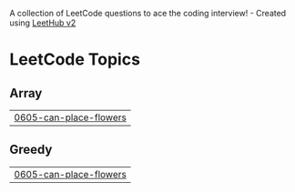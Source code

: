 A collection of LeetCode questions to ace the coding interview! - Created using [LeetHub v2](https://github.com/arunbhardwaj/LeetHub-2.0)
<!---LeetCode Topics Start-->
# LeetCode Topics
## Array
|  |
| ------- |
| [0605-can-place-flowers](https://github.com/Karan-lab-collab/Leetcodeprogress/tree/master/0605-can-place-flowers) |
## Greedy
|  |
| ------- |
| [0605-can-place-flowers](https://github.com/Karan-lab-collab/Leetcodeprogress/tree/master/0605-can-place-flowers) |
<!---LeetCode Topics End-->